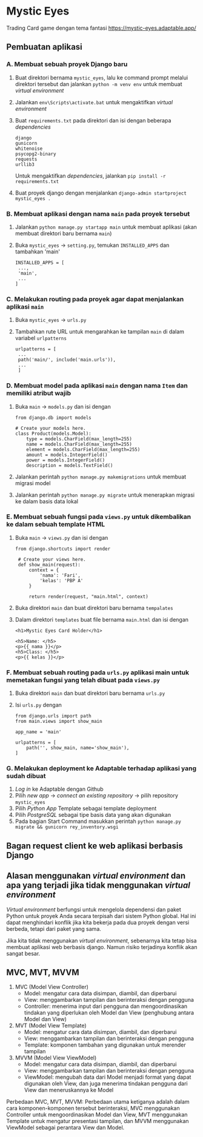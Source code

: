 # Mystic Eyes
Trading Card game dengan tema fantasi
https://mystic-eyes.adaptable.app/

## Pembuatan aplikasi
### A. Membuat sebuah proyek Django baru
1. Buat direktori bernama `mystic_eyes`, lalu ke command prompt melalui direktori tersebut dan jalankan `python -m venv env` untuk membuat *virtual environment*
2. Jalankan `env\Scripts\activate.bat` untuk mengaktifkan *virtual environment*
3. Buat `requirements.txt` pada direktori dan isi dengan beberapa *dependencies*
   
   ```
   django
   gunicorn
   whitenoise
   psycopg2-binary
   requests
   urllib3
   ```
    Untuk mengaktifkan *dependencies*, jalankan `pip install -r requirements.txt`
4.  Buat proyek django dengan menjalankan `django-admin startproject mystic_eyes .`

### B. Membuat aplikasi dengan nama `main` pada proyek tersebut
1. Jalankan `python manage.py startapp main` untuk membuat aplikasi (akan membuat direktori baru bernama `main`)
2. Buka `mystic_eyes` -> `setting.py`, temukan `INSTALLED_APPS` dan tambahkan 'main'

   ```
   INSTALLED_APPS = [
    ...,
    'main',
    ...
   ]
   ```

### C. Melakukan routing pada proyek agar dapat menjalankan aplikasi `main`
1. Buka `mystic_eyes` -> `urls.py`
2. Tambahkan rute URL untuk mengarahkan ke tampilan `main` di dalam variabel `urlpatterns`
   
   ```
   urlpatterns = [
    ...
    path('main/', include('main.urls')),
    ...
    ]
   ```

### D. Membuat model pada aplikasi `main` dengan nama `Item` dan memiliki atribut wajib
1. Buka `main` -> `models.py` dan isi dengan

   ```
   from django.db import models

   # Create your models here.
   class Product(models.Model):
       type = models.CharField(max_length=255)
       name = models.CharField(max_length=255)
       element = models.CharField(max_length=255)
       amount = models.IntegerField()
       power = models.IntegerField()
       description = models.TextField()
   ```
2. Jalankan perintah `python manage.py makemigrations` untuk membuat migrasi model
3. Jalankan perintah `python manage.py migrate` untuk menerapkan migrasi ke dalam basis data lokal

### E. Membuat sebuah fungsi pada `views.py` untuk dikembalikan ke dalam sebuah template HTML
1. Buka `main` -> `views.py` dan isi dengan
   
   ```
   from django.shortcuts import render

    # Create your views here.
    def show_main(request):
        context = {
            'nama': 'Fari',
            'kelas': 'PBP A'
        }
    
        return render(request, "main.html", context)
   ```
2. Buka direktori `main` dan buat direktori baru bernama `tempalates`
3. Dalam direktori `templates` buat file bernama `main.html` dan isi dengan
   
   ```
   <h1>Mystic Eyes Card Holder</h1>

   <h5>Name: </h5>
   <p>{{ nama }}</p>
   <h5>Class: </h5>
   <p>{{ kelas }}</p>
   ```

### F. Membuat sebuah routing pada `urls.py` aplikasi main untuk memetakan fungsi yang telah dibuat pada `views.py`
1. Buka direktori `main` dan buat direktori baru bernama `urls.py`
2. Isi `urls.py` dengan
   
   ```
   from django.urls import path
   from main.views import show_main
    
   app_name = 'main'
    
   urlpatterns = [
       path('', show_main, name='show_main'),
   ]
   ```

### G. Melakukan deployment ke Adaptable terhadap aplikasi yang sudah dibuat
1. *Log in* ke Adaptable dengan Github
2. Pilih *new app* -> *connect an existing repository* -> pilih repository `mystic_eyes`
3. Pilih *Python App* Template sebagai template deployment
4. Pilih *PostgreSQL* sebagai tipe basis data yang akan digunakan
5. Pada bagian Start Command masukkan perintah `python manage.py migrate && gunicorn rey_inventory.wsgi`

## Bagan request client ke web aplikasi berbasis Django


## Alasan menggunakan *virtual environment* dan apa yang terjadi jika tidak menggunakan *virtual environment* 
*Virtual environment* berfungsi untuk mengelola dependensi dan paket Python untuk proyek Anda secara terpisah dari sistem Python global. Hal ini dapat menghindari konflik jika kita bekerja pada dua proyek dengan versi berbeda, tetapi dari paket yang sama.

Jika kita tidak menggunakan *virtual environment*, sebenarnya kita tetap bisa membuat aplikasi web berbasis django. Namun risiko terjadinya konflik akan sangat besar.

## MVC, MVT, MVVM
1. MVC (Model View Controller)
   * Model: mengatur cara data disimpan, diambil, dan diperbarui
   * View: menggambarkan tampilan dan berinteraksi dengan pengguna
   * Controller: menerima input dari pengguna dan mengoordinasikan tindakan yang diperlukan oleh Model dan View (penghubung antara Model dan View)
2. MVT (Model View Template)
   * Model: mengatur cara data disimpan, diambil, dan diperbarui
   * View: menggambarkan tampilan dan berinteraksi dengan pengguna
   * Template: komponen tambahan yang digunakan untuk merender tampilan
3. MVVM (Model View ViewModel)
   * Model:  mengatur cara data disimpan, diambil, dan diperbarui
   * View: menggambarkan tampilan dan berinteraksi dengan pengguna
   * ViewModel: mengubah data dari Model menjadi format yang dapat digunakan oleh View, dan juga menerima tindakan pengguna dari View dan meneruskannya ke Model

Perbedaan  MVC, MVT, MVVM:
Perbedaan utama ketiganya adalah dalam cara komponen-komponen tersebut berinteraksi, MVC menggunakan Controller untuk mengoordinasikan Model dan View, MVT menggunakan Template untuk mengatur presentasi tampilan, dan MVVM menggunakan ViewModel sebagai perantara View dan Model.
